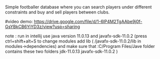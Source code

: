 Simple footballer database where you can search players under different constraints and buy and sell players between clubs.

#video demo:
https://drive.google.com/file/d/1-6lP4M2TgAAbe9j0f-GsYBkCB6YiYD3z/view?usp=sharing

note : run in intellij
use java version 11.0.13
and javafx-sdk-11.0.2
(press ctrl+shift+alt+S to change modules
add lib ( /javafx-sdk-11.0.2/lib in modules->dependencies) 
and make sure that :C/Program Files/Jave folder contains these two folders
jdk-11.0.13
javafx-sdk-11.0.2
)
